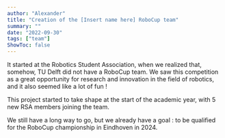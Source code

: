 ```yaml
---
author: "Alexander"
title: "Creation of the [Insert name here] RoboCup team"
summary: ""
date: "2022-09-30"
tags: ["team"]
ShowToc: false
---
```


It started at the Robotics Student Association, when we realized that, somehow, TU Delft did not have a RoboCup team. We saw this competition as a great opportunity for research and innovation in the field of robotics, and it also seemed like a lot of fun !

This project started to take shape at the start of the academic year, with 5 new RSA members joining the team.

We still have a long way to go, but we already have a goal : to be qualified for the RoboCup championship in Eindhoven in 2024.